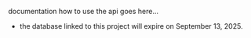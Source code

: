 documentation how to use the api goes here...
- the database linked to this project will expire on September 13, 2025. 
